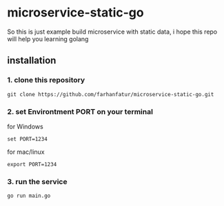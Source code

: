 # microservice-static-go

So this is just example build microservice with static data, i hope this repo will help you learning golang

## installation
### 1. clone this repository
```
git clone https://github.com/farhanfatur/microservice-static-go.git
```
### 2. set Environtment PORT on your terminal
for Windows
```
set PORT=1234
```
for mac/linux
```
export PORT=1234
```
### 3. run the service
```
go run main.go
```
